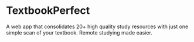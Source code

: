 # TextbookPerfect
A web app that consolidates 20+ high quality study resources with just one simple scan of your textbook.
Remote studying made easier.
